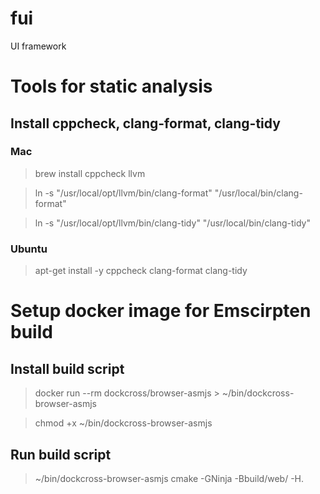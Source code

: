 # fui

UI framework 

# Tools for static analysis
## Install cppcheck, clang-format, clang-tidy

### Mac 
> brew install cppcheck llvm

> ln -s "/usr/local/opt/llvm/bin/clang-format" "/usr/local/bin/clang-format"

> ln -s "/usr/local/opt/llvm/bin/clang-tidy" "/usr/local/bin/clang-tidy"

### Ubuntu
> apt-get install -y cppcheck clang-format clang-tidy

# Setup docker image for Emscirpten build
## Install build script
> docker run --rm dockcross/browser-asmjs > ~/bin/dockcross-browser-asmjs

> chmod +x ~/bin/dockcross-browser-asmjs

## Run build script
> ~/bin/dockcross-browser-asmjs cmake -GNinja -Bbuild/web/ -H.

